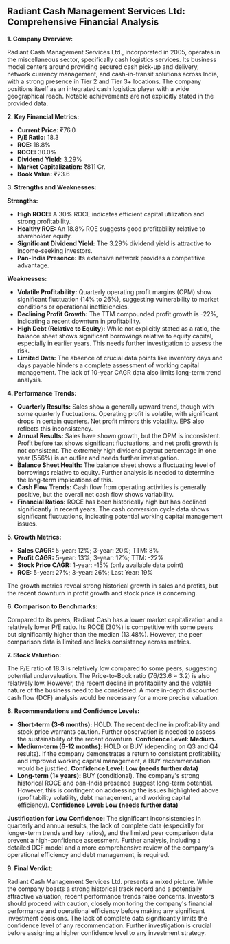 ## Radiant Cash Management Services Ltd: Comprehensive Financial Analysis

**1. Company Overview:**

Radiant Cash Management Services Ltd., incorporated in 2005, operates in the miscellaneous sector, specifically cash logistics services.  Its business model centers around providing secured cash pick-up and delivery, network currency management, and cash-in-transit solutions across India, with a strong presence in Tier 2 and Tier 3+ locations.  The company positions itself as an integrated cash logistics player with a wide geographical reach.  Notable achievements are not explicitly stated in the provided data.

**2. Key Financial Metrics:**

* **Current Price:** ₹76.0
* **P/E Ratio:** 18.3
* **ROE:** 18.8%
* **ROCE:** 30.0%
* **Dividend Yield:** 3.29%
* **Market Capitalization:** ₹811 Cr.
* **Book Value:** ₹23.6

**3. Strengths and Weaknesses:**

**Strengths:**

* **High ROCE:**  A 30% ROCE indicates efficient capital utilization and strong profitability.
* **Healthy ROE:** An 18.8% ROE suggests good profitability relative to shareholder equity.
* **Significant Dividend Yield:** The 3.29% dividend yield is attractive to income-seeking investors.
* **Pan-India Presence:**  Its extensive network provides a competitive advantage.

**Weaknesses:**

* **Volatile Profitability:** Quarterly operating profit margins (OPM) show significant fluctuation (14% to 26%), suggesting vulnerability to market conditions or operational inefficiencies.
* **Declining Profit Growth:**  The TTM compounded profit growth is -22%, indicating a recent downturn in profitability.
* **High Debt (Relative to Equity):** While not explicitly stated as a ratio, the balance sheet shows significant borrowings relative to equity capital, especially in earlier years. This needs further investigation to assess the risk.
* **Limited Data:** The absence of crucial data points like inventory days and days payable hinders a complete assessment of working capital management.  The lack of 10-year CAGR data also limits long-term trend analysis.


**4. Performance Trends:**

* **Quarterly Results:** Sales show a generally upward trend, though with some quarterly fluctuations.  Operating profit is volatile, with significant drops in certain quarters.  Net profit mirrors this volatility. EPS also reflects this inconsistency.
* **Annual Results:** Sales have shown growth, but the OPM is inconsistent.  Profit before tax shows significant fluctuations, and net profit growth is not consistent.  The extremely high dividend payout percentage in one year (556%) is an outlier and needs further investigation.
* **Balance Sheet Health:** The balance sheet shows a fluctuating level of borrowings relative to equity.  Further analysis is needed to determine the long-term implications of this.
* **Cash Flow Trends:** Cash flow from operating activities is generally positive, but the overall net cash flow shows variability.
* **Financial Ratios:** ROCE has been historically high but has declined significantly in recent years.  The cash conversion cycle data shows significant fluctuations, indicating potential working capital management issues.

**5. Growth Metrics:**

* **Sales CAGR:** 5-year: 12%; 3-year: 20%; TTM: 8%
* **Profit CAGR:** 5-year: 13%; 3-year: 12%; TTM: -22%
* **Stock Price CAGR:** 1-year: -15% (only available data point)
* **ROE:** 5-year: 27%; 3-year: 26%; Last Year: 19%

The growth metrics reveal strong historical growth in sales and profits, but the recent downturn in profit growth and stock price is concerning.

**6. Comparison to Benchmarks:**

Compared to its peers, Radiant Cash has a lower market capitalization and a relatively lower P/E ratio.  Its ROCE (30%) is competitive with some peers but significantly higher than the median (13.48%).  However, the peer comparison data is limited and lacks consistency across metrics.

**7. Stock Valuation:**

The P/E ratio of 18.3 is relatively low compared to some peers, suggesting potential undervaluation.  The Price-to-Book ratio (76/23.6 ≈ 3.2) is also relatively low. However, the recent decline in profitability and the volatile nature of the business need to be considered.  A more in-depth discounted cash flow (DCF) analysis would be necessary for a more precise valuation.

**8. Recommendations and Confidence Levels:**

* **Short-term (3-6 months):** HOLD.  The recent decline in profitability and stock price warrants caution.  Further observation is needed to assess the sustainability of the recent downturn.  **Confidence Level: Medium.**
* **Medium-term (6-12 months):**  HOLD or BUY (depending on Q3 and Q4 results).  If the company demonstrates a return to consistent profitability and improved working capital management, a BUY recommendation would be justified.  **Confidence Level: Low (needs further data)**
* **Long-term (1+ years):**  BUY (conditional).  The company's strong historical ROCE and pan-India presence suggest long-term potential. However, this is contingent on addressing the issues highlighted above (profitability volatility, debt management, and working capital efficiency).  **Confidence Level: Low (needs further data)**

**Justification for Low Confidence:** The significant inconsistencies in quarterly and annual results, the lack of complete data (especially for longer-term trends and key ratios), and the limited peer comparison data prevent a high-confidence assessment.  Further analysis, including a detailed DCF model and a more comprehensive review of the company's operational efficiency and debt management, is required.

**9. Final Verdict:**

Radiant Cash Management Services Ltd. presents a mixed picture.  While the company boasts a strong historical track record and a potentially attractive valuation, recent performance trends raise concerns.  Investors should proceed with caution, closely monitoring the company's financial performance and operational efficiency before making any significant investment decisions.  The lack of complete data significantly limits the confidence level of any recommendation.  Further investigation is crucial before assigning a higher confidence level to any investment strategy.
